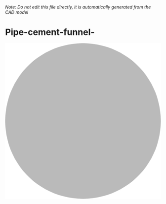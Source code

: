 ###### Note: Do not edit this file directly, it is automatically generated from the CAD model

# Pipe-cement-funnel-

![](/project.svg)

